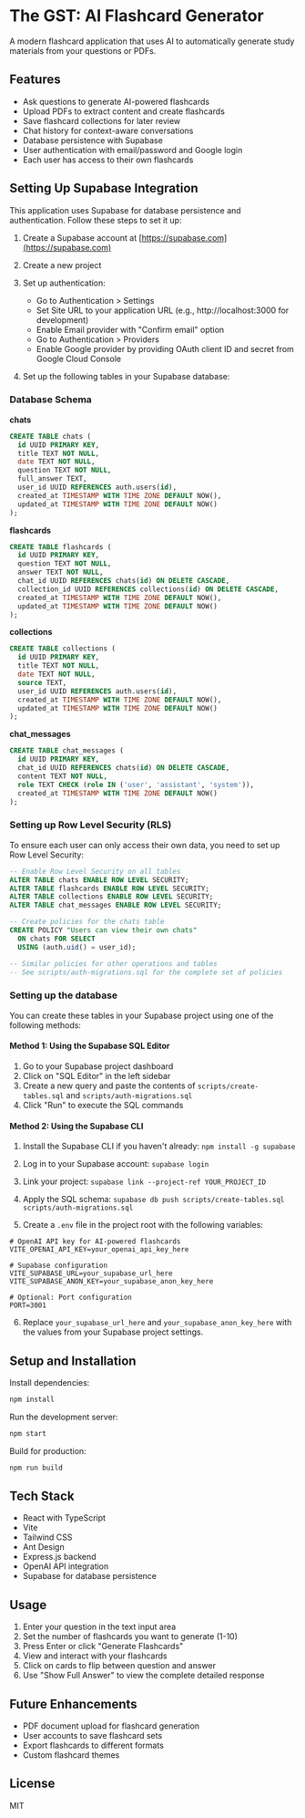 # The GST: AI Flashcard Generator

A modern flashcard application that uses AI to automatically generate study materials from your questions or PDFs.

## Features

- Ask questions to generate AI-powered flashcards
- Upload PDFs to extract content and create flashcards
- Save flashcard collections for later review
- Chat history for context-aware conversations
- Database persistence with Supabase
- User authentication with email/password and Google login
- Each user has access to their own flashcards

## Setting Up Supabase Integration

This application uses Supabase for database persistence and authentication. Follow these steps to set it up:

1. Create a Supabase account at [https://supabase.com](https://supabase.com)
2. Create a new project
3. Set up authentication:
   - Go to Authentication > Settings
   - Set Site URL to your application URL (e.g., http://localhost:3000 for development)
   - Enable Email provider with "Confirm email" option
   - Go to Authentication > Providers
   - Enable Google provider by providing OAuth client ID and secret from Google Cloud Console

4. Set up the following tables in your Supabase database:

### Database Schema

**chats**
```sql
CREATE TABLE chats (
  id UUID PRIMARY KEY,
  title TEXT NOT NULL,
  date TEXT NOT NULL,
  question TEXT NOT NULL,
  full_answer TEXT,
  user_id UUID REFERENCES auth.users(id),
  created_at TIMESTAMP WITH TIME ZONE DEFAULT NOW(),
  updated_at TIMESTAMP WITH TIME ZONE DEFAULT NOW()
);
```

**flashcards**
```sql
CREATE TABLE flashcards (
  id UUID PRIMARY KEY,
  question TEXT NOT NULL,
  answer TEXT NOT NULL,
  chat_id UUID REFERENCES chats(id) ON DELETE CASCADE,
  collection_id UUID REFERENCES collections(id) ON DELETE CASCADE,
  created_at TIMESTAMP WITH TIME ZONE DEFAULT NOW(),
  updated_at TIMESTAMP WITH TIME ZONE DEFAULT NOW()
);
```

**collections**
```sql
CREATE TABLE collections (
  id UUID PRIMARY KEY,
  title TEXT NOT NULL,
  date TEXT NOT NULL,
  source TEXT,
  user_id UUID REFERENCES auth.users(id),
  created_at TIMESTAMP WITH TIME ZONE DEFAULT NOW(),
  updated_at TIMESTAMP WITH TIME ZONE DEFAULT NOW()
);
```

**chat_messages**
```sql
CREATE TABLE chat_messages (
  id UUID PRIMARY KEY,
  chat_id UUID REFERENCES chats(id) ON DELETE CASCADE,
  content TEXT NOT NULL,
  role TEXT CHECK (role IN ('user', 'assistant', 'system')),
  created_at TIMESTAMP WITH TIME ZONE DEFAULT NOW()
);
```

### Setting up Row Level Security (RLS)

To ensure each user can only access their own data, you need to set up Row Level Security:

```sql
-- Enable Row Level Security on all tables
ALTER TABLE chats ENABLE ROW LEVEL SECURITY;
ALTER TABLE flashcards ENABLE ROW LEVEL SECURITY;
ALTER TABLE collections ENABLE ROW LEVEL SECURITY;
ALTER TABLE chat_messages ENABLE ROW LEVEL SECURITY;

-- Create policies for the chats table
CREATE POLICY "Users can view their own chats" 
  ON chats FOR SELECT 
  USING (auth.uid() = user_id);

-- Similar policies for other operations and tables
-- See scripts/auth-migrations.sql for the complete set of policies
```

### Setting up the database

You can create these tables in your Supabase project using one of the following methods:

#### Method 1: Using the Supabase SQL Editor

1. Go to your Supabase project dashboard
2. Click on "SQL Editor" in the left sidebar
3. Create a new query and paste the contents of `scripts/create-tables.sql` and `scripts/auth-migrations.sql`
4. Click "Run" to execute the SQL commands

#### Method 2: Using the Supabase CLI

1. Install the Supabase CLI if you haven't already: `npm install -g supabase`
2. Log in to your Supabase account: `supabase login`
3. Link your project: `supabase link --project-ref YOUR_PROJECT_ID`
4. Apply the SQL schema: `supabase db push scripts/create-tables.sql scripts/auth-migrations.sql`

5. Create a `.env` file in the project root with the following variables:
```
# OpenAI API key for AI-powered flashcards
VITE_OPENAI_API_KEY=your_openai_api_key_here

# Supabase configuration
VITE_SUPABASE_URL=your_supabase_url_here
VITE_SUPABASE_ANON_KEY=your_supabase_anon_key_here

# Optional: Port configuration
PORT=3001
```

6. Replace `your_supabase_url_here` and `your_supabase_anon_key_here` with the values from your Supabase project settings.

## Setup and Installation

Install dependencies:
```bash
npm install
```

Run the development server:
```bash
npm start
```

Build for production:
```bash
npm run build
```

## Tech Stack

- React with TypeScript
- Vite
- Tailwind CSS
- Ant Design
- Express.js backend
- OpenAI API integration
- Supabase for database persistence

## Usage

1. Enter your question in the text input area
2. Set the number of flashcards you want to generate (1-10)
3. Press Enter or click "Generate Flashcards"
4. View and interact with your flashcards
5. Click on cards to flip between question and answer
6. Use "Show Full Answer" to view the complete detailed response

## Future Enhancements

- PDF document upload for flashcard generation
- User accounts to save flashcard sets
- Export flashcards to different formats
- Custom flashcard themes

## License

MIT